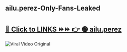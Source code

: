 
 ## ailu.perez-Only-Fans-Leaked

# <h2><a href="https://clipsfans.com/ailu.perez&ref=git">🔗 Click to LINKS ⏩⏩ 👉 🟢 ailu.perez </a></h2>

<a href="https://clipsfans.com/ailu.perez&ref=git" rel="nofollow" data-target="animated-image.originalLink"><img src="https://i.ibb.co.com/xMMVF88/686577567.gif" alt="Viral Video Original" style="max-width: 100%; display: inline-block;" data-target="animated-image.originalImage"></a>
